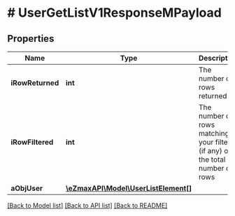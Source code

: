 # # UserGetListV1ResponseMPayload

## Properties

Name | Type | Description | Notes
------------ | ------------- | ------------- | -------------
**iRowReturned** | **int** | The number of rows returned |
**iRowFiltered** | **int** | The number of rows matching your filters (if any) or the total number of rows |
**aObjUser** | [**\eZmaxAPI\Model\UserListElement[]**](UserListElement.md) |  |

[[Back to Model list]](../../README.md#models) [[Back to API list]](../../README.md#endpoints) [[Back to README]](../../README.md)
